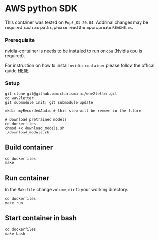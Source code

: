 # AWS python SDK

This container was tested on `Pop!_OS 20.04`.
Additinal changes may be required such as paths, please read the appropreate `README.md`.

### Prerequisite

[nvidia-container](https://github.com/NVIDIA/nvidia-docker) is needs to be installed to run on `gpu` (Nvidia gpu is required).

For instruction on how to install `nvidia-container` please follow the offical quide [HERE](https://docs.nvidia.com/datacenter/cloud-native/container-toolkit/install-guide.html)


### Setup
```
git clone git@github.com:charisma-ai/wav2letter.git
cd wav2letter
git submodule init; git submodule update

mkdir myRecordedAudio # this step will be remove in the future

# Download pretrained models
cd dockerfiles
chmod +x download_models.sh
./download_models.sh
```

## Build container
```
cd dockerfiles
make
```

## Run container
In the `Makefile` change `volume_dir` to your working directory.
```
cd dockerfiles
make run
```

## Start container in bash
```
cd dockerfiles
make bash
```